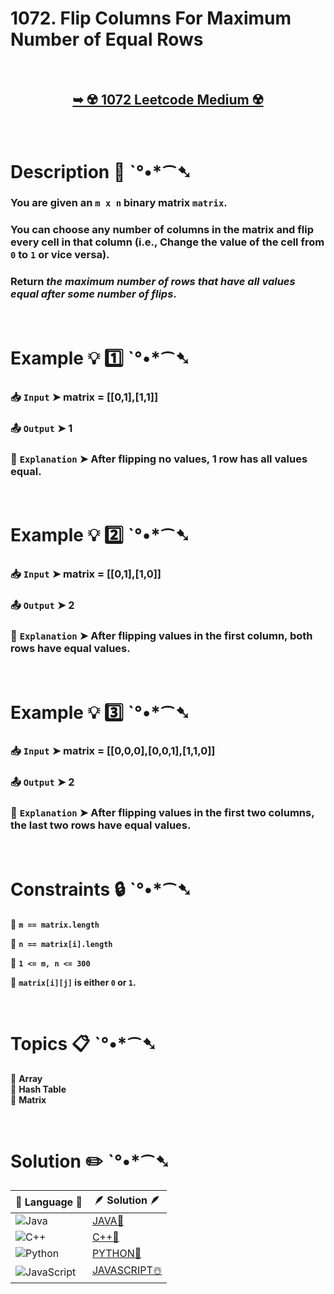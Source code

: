# 1072. Flip Columns For Maximum Number of Equal Rows

</br>

<h2 align="center"> 

<a href="https://leetcode.com/problems/flip-columns-for-maximum-number-of-equal-rows/description/?envType=daily-question&envId=2024-11-22"><strong>➥ ☢️ 1072 Leetcode Medium ☢️ </strong></a>
</h2>

</br>

# Description 📜 ˋ°•*⁀➷

### You are given an `m x n` binary matrix `matrix`.

### You can choose any number of columns in the matrix and flip every cell in that column (i.e., Change the value of the cell from `0` to `1` or vice versa).

### Return *the maximum number of rows that have all values equal after some number of flips*.

</br>

# Example 💡 1️⃣ ˋ°•*⁀➷

  ### 📥 `Input`  ➤  matrix = [[0,1],[1,1]]

  ### 📤 `Output`  ➤ 1

  ### 🔦 `Explanation`  ➤ After flipping no values, 1 row has all values equal.

</br>

# Example 💡 2️⃣ ˋ°•*⁀➷

  ### 📥 `Input` ➤ matrix = [[0,1],[1,0]]

  ### 📤 `Output`  ➤ 2

  ### 🔦 `Explanation` ➤ After flipping values in the first column, both rows have equal values.

</br>

# Example 💡 3️⃣ ˋ°•*⁀➷

  ### 📥 `Input` ➤ matrix = [[0,0,0],[0,0,1],[1,1,0]]

  ### 📤 `Output`  ➤ 2

  ### 🔦 `Explanation`  ➤ After flipping values in the first two columns, the last two rows have equal values.

</br>

# Constraints 🔒 ˋ°•*⁀➷

🔹 **`m == matrix.length`** </br>

🔹 **`n == matrix[i].length`** </br>

🔹 **`1 <= m, n <= 300`** </br>

🔹 **`matrix[i][j]` is either `0` or `1`.** </br>

</br>

# Topics 📋 ˋ°•*⁀➷

🔸 **Array**  </br>
🔸 **Hash Table**  </br>
🔸 **Matrix**  </br>

</br>

# Solution ✏️ ˋ°•*⁀➷

| 📒 Language 📒  | 🪶 Solution 🪶 |
| ------------- | ------------- |
|  ![Java](https://img.shields.io/badge/java-%23ED8B00.svg?style=for-the-badge&logo=openjdk&logoColor=white)  | [JAVA🍁](https://github.com/Prakhar-002/LEETCODE/blob/main/%F0%9F%93%9C%20Daily%20Challange%20%F0%9F%92%A1/11%20November%20%F0%9F%8E%A1%202024/22%20-%2011%20-%202024%20---%20%201072.%20Flip%20Columns%20For%20Maximum%20Number%20of%20Equal%20Rows%20%E2%98%83%EF%B8%8F%20%F0%9F%8D%81%20%F0%9F%8D%B0%20%F0%9F%8E%B2/%F0%9F%8D%81JAVA%20-%201072.%20Flip%20Columns%20For%20Maximum%20Number%20of%20Equal%20Rows.java) |
|  ![C++](https://img.shields.io/badge/c++-%2300599C.svg?style=for-the-badge&logo=c%2B%2B&logoColor=white)  | [C++🎲](https://github.com/Prakhar-002/LEETCODE/blob/main/%F0%9F%93%9C%20Daily%20Challange%20%F0%9F%92%A1/11%20November%20%F0%9F%8E%A1%202024/22%20-%2011%20-%202024%20---%20%201072.%20Flip%20Columns%20For%20Maximum%20Number%20of%20Equal%20Rows%20%E2%98%83%EF%B8%8F%20%F0%9F%8D%81%20%F0%9F%8D%B0%20%F0%9F%8E%B2/%F0%9F%8E%B2CPP%20-%201072.%20Flip%20Columns%20For%20Maximum%20Number%20of%20Equal%20Rows.cpp)  |
|  ![Python](https://img.shields.io/badge/python-3670A0?style=for-the-badge&logo=python&logoColor=ffdd54)    | [PYTHON🍰](https://github.com/Prakhar-002/LEETCODE/blob/main/%F0%9F%93%9C%20Daily%20Challange%20%F0%9F%92%A1/11%20November%20%F0%9F%8E%A1%202024/22%20-%2011%20-%202024%20---%20%201072.%20Flip%20Columns%20For%20Maximum%20Number%20of%20Equal%20Rows%20%E2%98%83%EF%B8%8F%20%F0%9F%8D%81%20%F0%9F%8D%B0%20%F0%9F%8E%B2/%F0%9F%8D%B0PYTHON%20-%201072.%20Flip%20Columns%20For%20Maximum%20Number%20of%20Equal%20Rows.py) |
| ![JavaScript](https://img.shields.io/badge/javascript-%23323330.svg?style=for-the-badge&logo=javascript&logoColor=%23F7DF1E)   | [JAVASCRIPT☃️](https://github.com/Prakhar-002/LEETCODE/blob/main/%F0%9F%93%9C%20Daily%20Challange%20%F0%9F%92%A1/11%20November%20%F0%9F%8E%A1%202024/22%20-%2011%20-%202024%20---%20%201072.%20Flip%20Columns%20For%20Maximum%20Number%20of%20Equal%20Rows%20%E2%98%83%EF%B8%8F%20%F0%9F%8D%81%20%F0%9F%8D%B0%20%F0%9F%8E%B2/%E2%98%83%EF%B8%8FJAVASCRIPT%20-%201072.%20Flip%20Columns%20For%20Maximum%20Number%20of%20Equal%20Rows.js) |

